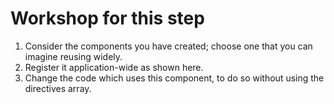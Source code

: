 # Workshop for this step

1. Consider the components you have created; choose one that you can
   imagine reusing widely.
2. Register it application-wide as shown here.
3. Change the code which uses this component, to do so without using
   the directives array.

